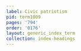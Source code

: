 ```yaml
---
label: Civic patriotism
pid: term1009
pages: '794'
order: '0176'
layout: generic_index_term
collection: index-headings
---
```

